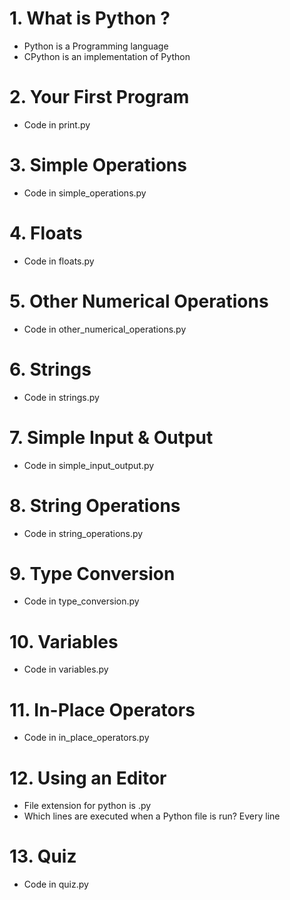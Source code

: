 # 1. What is Python ?

- Python is a Programming language
- CPython is an implementation of Python

# 2. Your First Program

- Code in print.py

# 3. Simple Operations

- Code in simple_operations.py

# 4. Floats

- Code in floats.py

# 5. Other Numerical Operations

- Code in other_numerical_operations.py

# 6. Strings

- Code in strings.py

# 7. Simple Input & Output

- Code in simple_input_output.py

# 8. String Operations

- Code in string_operations.py

# 9. Type Conversion

- Code in type_conversion.py

# 10. Variables

- Code in variables.py

# 11. In-Place Operators

- Code in in_place_operators.py

# 12. Using an Editor

- File extension for python is .py
- Which lines are executed when a Python file is run? Every line

# 13. Quiz

- Code in quiz.py